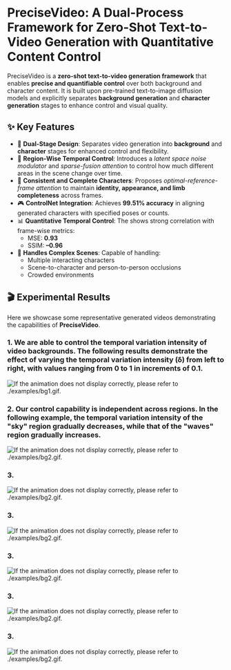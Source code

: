 # PreciseVideo: A Dual-Process Framework for Zero-Shot Text-to-Video Generation with Quantitative Content Control
PreciseVideo is a **zero-shot text-to-video generation framework** that enables **precise and quantifiable control** over both background and character content. It is built upon pre-trained text-to-image diffusion models and explicitly separates **background generation** and **character generation** stages to enhance control and visual quality.

## ✨ Key Features

- 🎯 **Dual-Stage Design**: Separates video generation into **background** and **character** stages for enhanced control and flexibility.
- 🌌 **Region-Wise Temporal Control**: Introduces a *latent space noise modulator* and *sparse-fusion attention* to control how much different areas in the scene change over time.
- 🧍 **Consistent and Complete Characters**: Proposes *optimal-reference-frame attention* to maintain **identity, appearance, and limb completeness** across frames.
- 🎮 **ControlNet Integration**: Achieves **99.51% accuracy** in aligning generated characters with specified poses or counts.
- 📊 **Quantitative Temporal Control**: The  shows strong correlation with frame-wise metrics:
  - MSE: **0.93**
  - SSIM: **–0.96**
- 👥 **Handles Complex Scenes**: Capable of handling:
  - Multiple interacting characters
  - Scene-to-character and person-to-person occlusions
  - Crowded environments


## 🎬 Experimental Results
Here we showcase some representative generated videos demonstrating the capabilities of **PreciseVideo**.

### 1. We are able to control the temporal variation intensity of video backgrounds. The following results demonstrate the effect of varying the temporal variation intensity (δ) from left to right, with values ranging from 0 to 1 in increments of 0.1.


![If the animation does not display correctly, please refer to ./examples/bg1.gif.](./examples/bg1.gif)

### 2. Our control capability is independent across regions. In the following example, the temporal variation intensity of the "sky" region gradually decreases, while that of the "waves" region gradually increases.


![If the animation does not display correctly, please refer to ./examples/bg2.gif.](./examples/bg2.gif)


### 3. 

![If the animation does not display correctly, please refer to ./examples/bg2.gif.](./examples/character_resized.gif)



### 3. 

![If the animation does not display correctly, please refer to ./examples/bg2.gif.](./examples/Tai_Chi_seed_0-199.gif)



### 3. 

![If the animation does not display correctly, please refer to ./examples/bg2.gif.](./examples/skiing_seed_0-199.gif)




### 3. 

![If the animation does not display correctly, please refer to ./examples/bg2.gif.](./examples/Yoga_seed_0-199.gif)


### 3. 

![If the animation does not display correctly, please refer to ./examples/bg2.gif.](./examples/situp_seed_0-199.gif)
